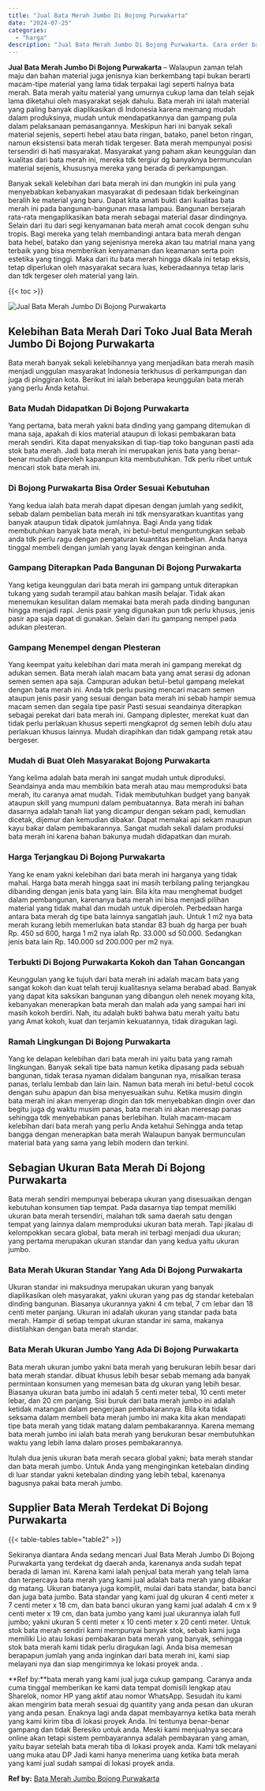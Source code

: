 ```yaml
---
title: "Jual Bata Merah Jumbo Di Bojong Purwakarta"
date: "2024-07-25"
categories: 
  - "harga"
description: "Jual Bata Merah Jumbo Di Bojong Purwakarta. Cara order bata merah yang kami jual juga cukup gampang. Caranya anda cuma tinggal memberikan ke kami data tempat..."
---
```


**Jual Bata Merah Jumbo Di Bojong Purwakarta** – Walaupun zaman telah maju dan bahan material juga jenisnya kian berkembang tapi bukan berarti macam-tipe material yang lama tidak terpakai lagi seperti halnya bata merah. Bata merah yaitu material yang umurnya cukup lama dan telah sejak lama diketahui oleh masyarakat sejak dahulu. Bata merah ini ialah material yang paling banyak diaplikasikan di Indonesia karena memang mudah dalam produksinya, mudah untuk mendapatkannya dan gampang pula dalam pelaksanaan pemasangannya. Meskipun hari ini banyak sekali material sejenis, seperti hebel atau bata ringan, batako, panel beton ringan, namun eksistensi bata merah tidak tergeser. Bata merah mempunyai posisi tersendiri di hati masyarakat. Masyarakat yang paham akan keunggulan dan kualitas dari bata merah ini, mereka tdk tergiur dg banyaknya bermunculan material sejenis, khususnya mereka yang berada di perkampungan.

Banyak sekali kelebihan dari bata merah ini dan mungkin ini pula yang menyebabkan kebanyakan masyarakat di pedesaan tidak berkeinginan beralih ke material yang baru. Dapat kita amati bukti dari kualitas bata merah ini pada bangunan-bangunan masa lampau. Bangunan bersejarah rata-rata mengaplikasikan bata merah sebagai material dasar dindingnya. Selain dari itu dari segi kenyamanan bata merah amat cocok dengan suhu tropis. Bagi mereka yang telah membandingi antara bata merah dengan bata hebel, batako dan yang sejenisnya mereka akan tau matrial mana yang terbaik yang bisa memberikan kenyamanan dan keamanan serta poin estetika yang tinggi. Maka dari itu bata merah hingga dikala ini tetap eksis, tetap diperlukan oleh masyarakat secara luas, keberadaannya tetap laris dan tdk tergeser oleh material yang lain.

{{< toc >}}

![Jual Bata Merah Jumbo Di Bojong Purwakarta](/images/jual-bata-merah-05.png)

## Kelebihan Bata Merah Dari Toko Jual Bata Merah Jumbo Di Bojong Purwakarta

Bata merah banyak sekali kelebihannya yang menjadikan bata merah masih menjadi unggulan masyarakat Indonesia terkhusus di perkampungan dan juga di pinggiran kota. Berikut ini ialah beberapa keunggulan bata merah yang perlu Anda ketahui.

### Bata Mudah Didapatkan Di Bojong Purwakarta

Yang pertama, bata merah yakni bata dinding yang gampang ditemukan di mana saja, apakah di kios material ataupun di lokasi pembakaran bata merah sendiri. Kita dapat menyaksikan di tiap-tiap toko bangunan pasti ada stok bata merah. Jadi bata merah ini merupakan jenis bata yang benar-benar mudah diperoleh kapanpun kita membutuhkan. Tdk perlu ribet untuk mencari stok bata merah ini.

### Di Bojong Purwakarta Bisa Order Sesuai Kebutuhan

Yang kedua ialah bata merah dapat dipesan dengan jumlah yang sedikit, sebab dalam pembelian bata merah ini tdk mensyaratkan kuantitas yang banyak ataupun tidak dipatok jumlahnya. Bagi Anda yang tidak membutuhkan banyak bata merah, ini betul-betul menguntungkan sebab anda tdk perlu ragu dengan pengaturan kuantitas pembelian. Anda hanya tinggal membeli dengan jumlah yang layak dengan keinginan anda.

### Gampang Diterapkan Pada Bangunan Di Bojong Purwakarta

Yang ketiga keunggulan dari bata merah ini gampang untuk diterapkan tukang yang sudah terampil atau bahkan masih belajar. Tidak akan menemukan kesulitan dalam memakai bata merah pada dinding bangunan hingga menjadi rapi. Jenis pasir yang digunakan pun tdk perlu khusus, jenis pasir apa saja dapat di gunakan. Selain dari itu gampang nempel pada adukan plesteran.

### Gampang Menempel dengan Plesteran

Yang keempat yaitu kelebihan dari mata merah ini gampang merekat dg adukan semen. Bata merah ialah macam bata yang amat serasi dg adonan semen semen apa saja. Campuran adukan betul-betul gampang melekat dengan bata merah ini. Anda tdk perlu pusing mencari macam semen ataupun jenis pasir yang sesuai dengan bata merah ini sebab hampir semua macam semen dan segala tipe pasir Pasti sesuai seandainya diterapkan sebagai perekat dari bata merah ini. Gampang diplester, merekat kuat dan tidak perlu perlakuan khusus seperti mengkaprot dg semen lebih dulu atau perlakuan khusus lainnya. Mudah dirapihkan dan tidak gampang retak atau bergeser.

### Mudah di Buat Oleh Masyarakat Bojong Purwakarta

Yang kelima adalah bata merah ini sangat mudah untuk diproduksi. Seandainya anda mau membikin bata merah atau mau memproduksi bata merah, itu caranya amat mudah. Tidak membutuhkan budget yang banyak ataupun skill yang mumpuni dalam pembuatannya. Bata merah ini bahan dasarnya adalah tanah liat yang dicampur dengan sekam padi, kemudian dicetak, dijemur dan kemudian dibakar. Dapat memakai api sekam maupun kayu bakar dalam pembakarannya. Sangat mudah sekali dalam produksi bata merah ini karena bahan bakunya mudah didapatkan dan murah.

### Harga Terjangkau Di Bojong Purwakarta

Yang ke enam yakni kelebihan dari bata merah ini harganya yang tidak mahal. Harga bata merah hingga saat ini masih terbilang paling terjangkau dibanding dengan jenis bata yang lain. Bila kita mau menghemat budget dalam pembangunan, karenanya bata merah ini bisa menjadi pilihan material yang tidak mahal dan mudah untuk diperoleh. Perbedaan harga antara bata merah dg tipe bata lainnya sangatlah jauh. Untuk 1 m2 nya bata merah kurang lebih memerlukan bata standar 83 buah dg harga per buah Rp. 450 sd 600, harga 1 m2 nya ialah Rp. 33.000 sd 50.000. Sedangkan jenis bata lain Rp. 140.000 sd 200.000 per m2 nya.

### Terbukti Di Bojong Purwakarta Kokoh dan Tahan Goncangan

Keunggulan yang ke tujuh dari bata merah ini adalah macam bata yang sangat kokoh dan kuat telah teruji kualitasnya selama berabad abad. Banyak yang dapat kita saksikan bangunan yang dibangun oleh nenek moyang kita, kebanyakan menerapkan bata merah dan malah ada yang sampai hari ini masih kokoh berdiri. Nah, itu adalah bukti bahwa batu merah yaitu batu yang Amat kokoh, kuat dan terjamin kekuatannya, tidak diragukan lagi.

### Ramah Lingkungan Di Bojong Purwakarta

Yang ke delapan kelebihan dari bata merah ini yaitu bata yang ramah lingkungan. Banyak sekali tipe bata namun ketika dipasang pada sebuah bangunan, tidak terasa nyaman didalam bangunan nya, misalkan terasa panas, terlalu lembab dan lain lain. Namun bata merah ini betul-betul cocok dengan suhu apapun dan bisa menyesuaikan suhu. Ketika musim dingin bata merah ini akan menyerap dingin dan tdk menyebabkan dingin over dan begitu juga dg waktu musim panas, bata merah ini akan meresap panas sehingga tdk menyebabkan panas berlebihan. Itulah macam-macam kelebihan dari bata merah yang perlu Anda ketahui Sehingga anda tetap bangga dengan menerapkan bata merah Walaupun banyak bermunculan material bata yang sama yang lebih modern dan terkini.

## Sebagian Ukuran Bata Merah Di Bojong Purwakarta

Bata merah sendiri mempunyai beberapa ukuran yang disesuaikan dengan kebutuhan konsumen tiap tempat. Pada dasarnya tiap tempat memiliki ukuran bata merah tersendiri, malahan tdk sama daerah satu dengan tempat yang lainnya dalam memproduksi ukuran bata merah. Tapi jikalau di kelompokkan secara global, bata merah ini terbagi menjadi dua ukuran; yang pertama merupakan ukuran standar dan yang kedua yaitu ukuran jumbo.

### Bata Merah Ukuran Standar Yang Ada Di Bojong Purwakarta

Ukuran standar ini maksudnya merupakan ukuran yang banyak diaplikasikan oleh masyarakat, yakni ukuran yang pas dg standar ketebalan dinding bangunan. Biasanya ukurannya yakni 4 cm tebal, 7 cm lebar dan 18 centi meter panjang. Ukuran ini adalah ukuran yang standar pada bata merah. Hampir di setiap tempat ukuran standar ini sama, makanya diistilahkan dengan bata merah standar.

### Bata Merah Ukuran Jumbo Yang Ada Di Bojong Purwakarta

Bata merah ukuran jumbo yakni bata merah yang berukuran lebih besar dari bata merah standar. dibuat khusus lebih besar sebab memang ada banyak permintaan konsumen yang memesan bata dg ukuran yang lebih besar. Biasanya ukuran bata jumbo ini adalah 5 centi meter tebal, 10 centi meter lebar, dan 20 cm panjang. Sisi buruk dari bata merah jumbo ini adalah ketidak matangan dalam pengerjaan pembakarannya. Bila kita tidak seksama dalam membeli bata merah jumbo ini maka kita akan mendapati tipe bata merah yang tidak matang dalam pembakarannya. Karena memang bata merah jumbo ini ialah bata merah yang berukuran besar membutuhkan waktu yang lebih lama dalam proses pembakarannya.

Itulah dua jenis ukuran bata merah secara global yakni; bata merah standar dan bata merah jumbo. Untuk Anda yang menginginkan ketebalan dinding di luar standar yakni ketebalan dinding yang lebih tebal, karenanya bagusnya pakai bata merah jumbo.

## Supplier Bata Merah Terdekat Di Bojong Purwakarta

{{< table-tables table="table2" >}}

Sekiranya diantara Anda sedang mencari Jual Bata Merah Jumbo Di Bojong Purwakarta yang terdekat dg daerah anda, karenanya anda sudah tepat berada di laman ini. Karena kami ialah penjual bata merah yang telah lama dan terpercaya bata merah yang kami jual adalah bata merah yang dibakar dg matang. Ukuran batanya juga komplit, mulai dari bata standar, bata banci dan juga bata jumbo. Bata standar yang kami jual dg ukuran 4 centi meter x 7 centi meter x 18 cm, dan bata banci ukuran yang kami jual adalah 4 cm x 9 centi meter x 19 cm, dan bata jumbo yang kami jual ukurannya ialah full jumbo; yakni ukuran 5 centi meter x 10 centi meter x 20 centi meter. Untuk stok bata merah sendiri kami mempunyai banyak stok, sebab kami juga memiliki Lio atau lokasi pembakaran bata merah yang banyak, sehingga stok bata merah kami tidak perlu diragukan lagi. Anda bisa memesan berapapun jumlah yang anda inginkan dari bata merah ini, kami siap melayani nya dan siap mengirimnya ke lokasi proyek anda.
.

**Ref by:**bata merah yang kami jual juga cukup gampang. Caranya anda cuma tinggal memberikan ke kami data tempat domisili lengkap atau Sharelok, nomor HP yang aktif atau nomor WhatsApp. Sesudah itu kami akan mengirim bata merah sesuai dg quantity yang anda pesan dan ukuran yang anda pesan. Enaknya lagi anda dapat membayarnya ketika bata merah yang kami kirim tiba di lokasi proyek Anda. Ini tentunya benar-benar gampang dan tidak Beresiko untuk anda. Meski kami menjualnya secara online akan tetapi sistem pembayarannya adalah pembayaran yang aman, yaitu bayar setelah bata merah tiba di lokasi proyek anda. Kami tdk melayani uang muka atau DP Jadi kami hanya menerima uang ketika bata merah yang kami jual sudah sampai di lokasi proyek anda.

**Ref by:** [Bata Merah Jumbo Bojong Purwakarta](https://id.wikipedia.org/wiki/Bata)

